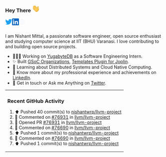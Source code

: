 ### Hey There <img src="./assets/wave.gif" width="25px">
<a href="http://urls.nishantwrp.com/github-to-twitter" target="_blank">
  <img align="left" alt="Nishant's Twitter" width="22px" src="./assets/twitter.svg" />
</a>
<a href="http://urls.nishantwrp.com/github-to-linkedin" target="_blank">
  <img align="left" alt="Nishant's LinkedIn" width="22px" src="./assets/linkedin.svg" />
</a>
<a href="http://urls.nishantwrp.com/github-to-site" target="_blank">
  <img align="left" alt="Nishant's Site" width="22px" src="./assets/globe.svg" />
</a>
<br /><br />

I am Nishant Mittal, a passionate software engineer, open source enthusiast and studying computer science at IIT (BHU) Varanasi. I love contributing to and building open source projects.

- 👨🏽‍💻 Working on [YugabyteDB](https://www.github.com/yugabyte) as a Software Engineering Intern.
- ✨ Built [GSoC Organizations](https://www.gsocorganizations.dev/), [Templates Plugin for Joplin](https://github.com/joplin/plugin-templates).
- 🌱 Learning about Distributed Systems and Cloud Native Computing.
- 🚀 Know more about my professional experience and achievements on [LinkedIn](http://urls.nishantwrp.com/github-to-linkedin).
- 💬 Get in touch or Ask me Anything on [Twitter](http://urls.nishantwrp.com/github-to-twitter).

<table><tr>
  
<td valign="top" width="100%">

### Recent GitHub Activity
<!--RECENT_ACTIVITY:start-->
1. ⬆️ Pushed 40 commit(s) to [nishantwrp/llvm-project](https://github.com/nishantwrp/llvm-project)<br>
2. 💬 Commented on [#76931](https://github.com/llvm/llvm-project/pull/76931#issuecomment-1876809705) in [llvm/llvm-project](https://github.com/llvm/llvm-project)<br>
3. 💪 Opened PR [#76931](https://github.com/llvm/llvm-project/pull/76931) in [llvm/llvm-project](https://github.com/llvm/llvm-project)<br>
4. 💬 Commented on [#76690](https://github.com/llvm/llvm-project/pull/76690#discussion_r1441437506) in [llvm/llvm-project](https://github.com/llvm/llvm-project)<br>
5. ⬆️ Pushed 1 commit(s) to [nishantwrp/llvm-project](https://github.com/nishantwrp/llvm-project)<br>
6. 💬 Commented on [#76690](https://github.com/llvm/llvm-project/pull/76690#discussion_r1441425009) in [llvm/llvm-project](https://github.com/llvm/llvm-project)<br>
7. ⬆️ Pushed 1 commit(s) to [nishantwrp/llvm-project](https://github.com/nishantwrp/llvm-project)<br>
<!--RECENT_ACTIVITY:end-->

</td>
</tr></table>
